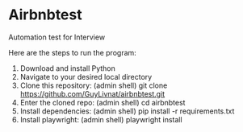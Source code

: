 # Airbnbtest
Automation test for Interview

Here are the steps to run the program:
1. Download and install Python
2. Navigate to your desired local directory
3. Clone this repository: (admin shell) git clone https://github.com/GuyLivnat/airbnbtest.git
4. Enter the cloned repo: (admin shell) cd airbnbtest
5. Install dependencies: (admin shell) pip install -r requirements.txt
6. Install playwright: (admin shell) playwright install
